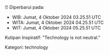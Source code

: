 ⏰ Diperbarui pada:
- WIB: Jumat, 4 Oktober 2024 03.25.51 UTC
- WITA: Jumat, 4 Oktober 2024 04.25.51 UTC
- WIT: Jumat, 4 Oktober 2024 05.25.51 UTC

Kutipan Inspiratif:
"Technology is not neutral."


Kategori: technology

